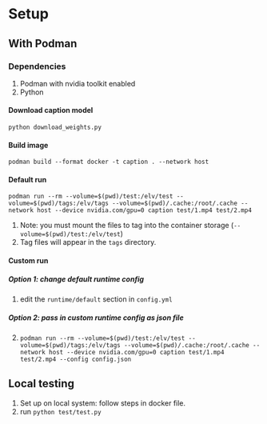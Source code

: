 # Setup

## With Podman

### Dependencies
1. Podman with nvidia toolkit enabled
2. Python

#### Download caption model
`python download_weights.py`

#### Build image
`podman build --format docker -t caption . --network host`

#### Default run
`podman run --rm --volume=$(pwd)/test:/elv/test --volume=$(pwd)/tags:/elv/tags --volume=$(pwd)/.cache:/root/.cache --network host --device nvidia.com/gpu=0 caption test/1.mp4 test/2.mp4`

1. Note: you must mount the files to tag into the container storage (`--volume=$(pwd)/test:/elv/test`)
2. Tag files will appear in the `tags` directory. 

#### Custom run

##### Option 1: change default runtime config
1. edit the `runtime/default` section in `config.yml`

##### Option 2: pass in custom runtime config as json file
2. `podman run --rm --volume=$(pwd)/test:/elv/test --volume=$(pwd)/tags:/elv/tags --volume=$(pwd)/.cache:/root/.cache --network host --device nvidia.com/gpu=0 caption test/1.mp4 test/2.mp4 --config config.json`

## Local testing

1. Set up on local system: follow steps in docker file. 
2. run `python test/test.py`